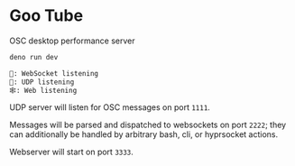 # Goo Tube

OSC desktop performance server

```sh
deno run dev

🔌: WebSocket listening
📀: UDP listening
🕸️: Web listening
```

UDP server will listen for OSC messages on port `1111`.

Messages will be parsed and dispatched to websockets on port `2222`; they can additionally be handled by arbitrary bash, cli, or hyprsocket actions.

Webserver will start on port `3333`.
